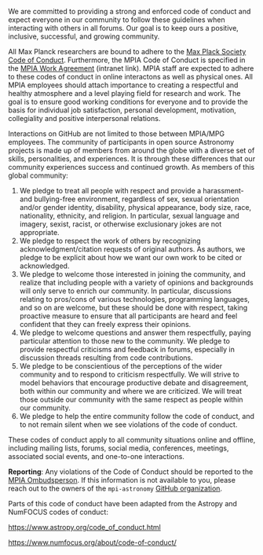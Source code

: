 We are committed to providing a strong and
enforced code of conduct and expect everyone in our community to follow these
guidelines when interacting with others in all forums. Our goal is to keep ours
a positive, inclusive, successful, and growing community. 

All Max Planck researchers are bound to adhere to the 
[Max Plack Society Code of Conduct](https://www.mpg.de/14172230/code-of-conduct.pdf). 
Furthermore, the MPIA Code of Conduct is 
specified in the [MPIA Work Agreement](https://intranet.mpia.de/4404342/03-Works-agreement-code-of-conduct.pdf) (intranet link). MPIA staff are expected to adhere to these codes of conduct in
online interactons as well as physical ones.  All MPIA employees should attach importance to creating a respectful and healthy atmosphere 
and a level playing field for research and work. The goal is to ensure good working conditions 
for everyone and to provide the basis for individual job satisfaction, personal development, 
motivation, collegiality and positive interpersonal relations. 

Interactions on GitHub are not limited to those between MPIA/MPG employees. The community of
participants in open source Astronomy projects is made up of members from
around the globe with a diverse set of skills, personalities, and experiences.
It is through these differences that our community experiences success and
continued growth. As members of this global community:

1. We pledge to treat all people with respect and provide a harassment- and bullying-free environment, regardless of sex, sexual orientation and/or gender identity, disability, physical appearance, body size, race, nationality, ethnicity, and religion. In particular, sexual language and imagery, sexist, racist, or otherwise exclusionary jokes are not appropriate.
2. We pledge to respect the work of others by recognizing acknowledgment/citation requests of original authors. As authors, we pledge to be explicit about how we want our own work to be cited or acknowledged.
3. We pledge to welcome those interested in joining the community, and realize that including people with a variety of opinions and backgrounds will only serve to enrich our community. In particular, discussions relating to pros/cons of various technologies, programming languages, and so on are welcome, but these should be done with respect, taking proactive measure to ensure that all participants are heard and feel confident that they can freely express their opinions.
4. We pledge to welcome questions and answer them respectfully, paying particular attention to those new to the community. We pledge to provide respectful criticisms and feedback in forums, especially in discussion threads resulting from code contributions.
5. We pledge to be conscientious of the perceptions of the wider community and to respond to criticism respectfully. We will strive to model behaviors that encourage productive debate and disagreement, both within our community and where we are criticized. We will treat those outside our community with the same respect as people within our community.
6. We pledge to help the entire community follow the code of conduct, and to not remain silent when we see violations of the code of conduct. 
 
These codes of conduct apply to all community situations online and offline, including mailing lists, forums, social media, conferences, meetings, associated social events, and one-to-one interactions.


**Reporting**: Any violations of the Code of Conduct should be reported to the 
[MPIA Ombudsperson](https://www2.mpia-hd.mpg.de/homes/fendt/ombud.html). If this information
is not available to you, please reach out to the owners of the `mpi-astronomy` [GitHub organization](https://github.com/mpi-astronomy). 

Parts of this code of conduct have been adapted from the Astropy and NumFOCUS codes of conduct:

https://www.astropy.org/code_of_conduct.html

https://www.numfocus.org/about/code-of-conduct/

